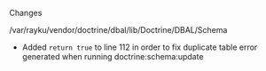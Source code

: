 Changes 

/var/rayku/vendor/doctrine/dbal/lib/Doctrine/DBAL/Schema
 - Added `return true` to line 112 in order to fix duplicate table error generated when 
   running doctrine:schema:update
